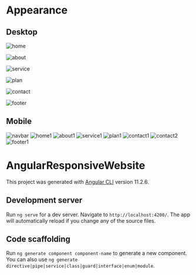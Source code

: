 # Appearance


## Desktop

![home](https://user-images.githubusercontent.com/63346368/117680637-058b9800-b1ba-11eb-9601-043294aa4b63.png)

![about](https://user-images.githubusercontent.com/63346368/117680689-120ff080-b1ba-11eb-9f54-a1b81a754d9a.png)

![service](https://user-images.githubusercontent.com/63346368/117680796-2b18a180-b1ba-11eb-994a-aa9cf9ce886f.png)

![plan](https://user-images.githubusercontent.com/63346368/117680807-2e139200-b1ba-11eb-83c9-92070cd8db07.png)

![contact](https://user-images.githubusercontent.com/63346368/117680837-3370dc80-b1ba-11eb-9927-61bfe1348566.png)

![footer](https://user-images.githubusercontent.com/63346368/117680862-3a97ea80-b1ba-11eb-86d5-100284e0469b.png)

## Mobile

![navbar](https://user-images.githubusercontent.com/63346368/117682107-69fb2700-b1bb-11eb-8fcd-2bad35ea631b.png) ![home1](https://user-images.githubusercontent.com/63346368/117682022-56e85700-b1bb-11eb-98f1-9a8ebb51120e.png) ![about1](https://user-images.githubusercontent.com/63346368/117682070-5fd92880-b1bb-11eb-9f6c-0cd75c37311c.png) ![service1](https://user-images.githubusercontent.com/63346368/117682147-71223500-b1bb-11eb-8835-4e92f3465e62.png) ![plan1](https://user-images.githubusercontent.com/63346368/117682175-77b0ac80-b1bb-11eb-87e8-7792d85b64ba.png) ![contact1](https://user-images.githubusercontent.com/63346368/117682225-839c6e80-b1bb-11eb-8e6a-240e92b0a5f2.png) ![contact2](https://user-images.githubusercontent.com/63346368/117682315-99aa2f00-b1bb-11eb-99b3-abfe13c03dc5.png) ![footer1](https://user-images.githubusercontent.com/63346368/117682262-8ac37c80-b1bb-11eb-9f72-fa31499b3969.png)

# AngularResponsiveWebsite

This project was generated with [Angular CLI](https://github.com/angular/angular-cli) version 11.2.6.

## Development server

Run `ng serve` for a dev server. Navigate to `http://localhost:4200/`. The app will automatically reload if you change any of the source files.

## Code scaffolding

Run `ng generate component component-name` to generate a new component. You can also use `ng generate directive|pipe|service|class|guard|interface|enum|module`.
